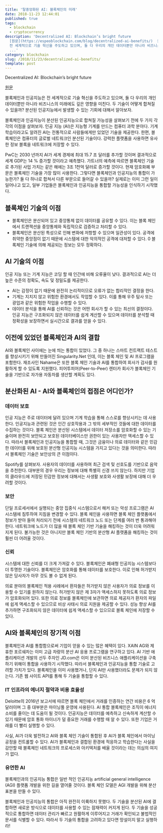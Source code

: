 ```yaml
---
title: '탈중앙화된 AI: 블록체인의 미래'
date: 2018-11-23 12:44:01
published: true
tags:
  - blockchain
  - cryptocurrency
description: 'Decentralized AI: Blockchain’s bright future
  [원문](https://espeoblockchain.com/blog/decentralized-ai-benefits/)  블록체인과 인공지능은
  전 세계적으로 기술 혁신을 주도하고 있으며, 둘 다 우리의 개인 데이터뿐만 아니라 비즈니스의 미래에도 깊은 영향을 미친다. 두 기술이
  ...'
category: blockchain
slug: /2018/11/23/decentralized-ai-benefits/
template: post
---
```


Decentralized AI: Blockchain’s bright future

[원문](https://espeoblockchain.com/blog/decentralized-ai-benefits/)

블록체인과 인공지능은 전 세계적으로 기술 혁신을 주도하고 있으며, 둘 다 우리의 개인 데이터뿐만 아니라 비즈니스의 미래에도 깊은 영향을 미친다. 두 기술이 어떻게 합쳐질 수 있을까? 분산된 인공지능에서 발생할 수 있는 기회에 대해서 알아보자.

블록체인과 인공지능이 분산된 인공지능으로 합쳐질 가능성을 살펴보기 전에 두 가지 각각의 이점을 살펴보자. 인공 지능 (AI)은 지능형 기계를 만드는 컴퓨터 과학 분야다. 기계 학습이라고도 알려진 AI는 전통적으로 사람들에게만 있었던 기술을 제공한다. 한편, 블록체인은 컴퓨터의 글로벌 네트워크인 분산된 기술이다. 강력한 플랫폼을 사용하면 유사한 정보 블록을 네트워크에 저장할 수 있다.

PwC는 2030 년까지 AI가 세계 경제에 최대 15.7 조 달러를 추가할 것이며 결과적으로 세계 GDP는 14 % 증가할 것이라고 예측했다. 가트너의 예측에 따르면 블록체인 기술로 추가된 사업 가치는 같은 해에는 3조 1천억 달러로 증가할 것이다. 현재 암호화폐 부문은 블록체인 기술을 가장 많이 사용한다. 그렇다면 블록체인과 인공지능의 통합이 가능한가? 둘 다 하나로 합쳐서 다른 부문으로 들어갈 수 있을까? 실제로는 이미 그런 일이 일어나고 있고, 일부 기업들은 블록체인과 인공지능을 통합할 가능성을 인식하기 시작했다.

## 블록체인 기술의 이점

- 블록체인은 분산되어 있고 중앙통제 없이 데이터를 공유할 수 있다. 이는 블록 체인에서 트랜잭션을 중앙통제와 독립적으로 검증하고 처리할 수 있다.
- 블록체인은 분산된 특성으로 인해 변화에 저항할 수 있으며 일관성이 있다. 공격에 취약한 중앙점이 없기 때문에 시스템에 대한 악의적인 공격에 대처할 수 있다.
  0 블록체인 기술에 의해 제공되는 정보는 모두 정확하다.

## AI 기술의 이점

인공 지능 또는 기계 지능은 코딩 할 때 인간에 비해 오류율이 낮다. 결과적으로 AI는 더 높은 수준의 정확도, 속도 및 정밀도를 제공한다.

- AI는 감정이 없기 때문에 완전히 논리적이므로 오류가 없는 합리적인 결정을 한다.
- 기계는 지치지 않고 위험한 환경에서도 작업할 수 있다. 이를 통해 우주 탐사 또는 광업과 같은 위험한 작업을 수행할 수 있다.
- 데이터 분석을 통해 AI를 신뢰하는 것은 어떤 회사가 할 수 있는 최선의 결정이다. 인공 지능은 구조화되지 않은 데이터를 쉽게 계산할 수 있으며 데이터를 분석할 때 정확성을 보장하면서 실시간으로 결과를 얻을 수 있다.

## 이전에 있었던 블록체인과 AI의 결합

AI와 블록체인 사이에는 눈에 띄는 통합이 있었다. 그 중 하나는 스마트 컨트랙트 테스트를 향상시키기 위해 만들어진 Singularity.Net 인데, 이는 블록 체인 및 AI 프로그램을 포함한다. 재조사인 Nahame은 또한 블록 체인 기술과 AI를 통합하여 회사가 감사를 원활하게 할 수 있도록 지원했다. 피어투피어(Peer-to-Peer) 렌터카 회사가 블록체인 기술을 기반으로 자가용 자동차를 생산할 계획도 있다.

## 분산화된 AI - AI와 블록체인의 접점은 어디인가?

### 데이터 보호

인공 지능은 주로 데이터에 달려 있으며 기계 학습을 통해 스스로를 향상시키는 데 사용한다. 인공지능과 관련된 것은 인간 상호작용과 그 밖의 세부적인 것들에 대한 데이터를 수집하는 것이다. 블록 체인은 분산된 시스템에서 데이터 저장소를 암호화할 수 있는 기술이며 완전히 보안되고 보호된 데이터베이스만 권한이 있는 사용자만 액세스할 수 있다. 따라서 블록체인과 인공지능을 통합할 때, 그것은 금융이나 의료 데이터와 같은 민감한 데이터를 위해 보호된 분산형 인공지능 시스템을 가지고 있다는 것을 의미한다. 따라서 블록체인 기술은 보안상의 큰 이점이다.

Spotify를 살펴보자. 사용자의 데이터를 사용하여 최근 검색 및 선호도를 기반으로 음악을 추천한다. 대부분의 경우 우리는 정보에 대해 특별히 신경 쓰지 않는다. 하지만 기업의 클라우드에 저장된 민감한 정보에 대해서는 사생활 보호와 사생활 보장에 대해 더 우려할 것이다.

### 보안

단일 프로세서에서 실행되는 중앙 집중식 시스템으로서 해커 또는 악성 프로그램은 AI 시스템에 침투하여 지침을 변경할 수 있다. 블록 체인을 사용하면 블록 체인 플랫폼에서 정보가 받아 들여 처리되기 전에 시스템의 네트워크 노드 또는 단계를 여러 번 통과해야 한다. 네트워크에 노드가 더 많을 때 블록 체인 기반 기술을 해킹하는 것이 더욱 어려워지게 된다. 불가능한 것은 아니지만 블록 체인 기반의 분산형 AI 플랫폼을 해킹하는 것이 훨씬 더 어려울 것이다.

### 신뢰

시스템에 대한 신뢰를 더 크게 가져갈 수 있다. 블록체인은 폐쇄형 인공지능 시스템보다 더 투명한 기술이다. 블록체인은 암호화를 통해 데이터를 보호한다. 이로 인해 허가받지 않은 당사자가 아무 것도 볼 수 없게 된다.

의료 분야의 블록체인 적용 사례에서 환자들은 허가받지 않은 사용자가 의료 정보를 이용할 수 있기를 원하지 않는다. 허가받지 않은 제 3자가 액세스하지 못하도록 의료 정보가 암호화되어 있다. 또한 의료 정보를 블록체인에 보관하면 의료 제공자가 환자의 파일에 쉽게 액세스할 수 있으므로 비상 사태시 의료 지원을 제공할 수 있다. 성능 향상 AI를 추가하면 구조화되지 않은 데이터에 쉽게 액세스할 수 있으므로 블록 체인에 저장할 수 있다.

## AI와 블록체인의 장기적 이점

블록체인과 AI를 통합함으로써 기업이 얻을 수 있는 많은 혜택이 있다. XAIN AG와 제휴한 포르쉐차는 이미 고급 차량의 분산 AI 응용 프로그램을 연구하고 있다. AI 기반 애플리케이션 개발의 선두 주자인 JD.com은 이미 분산된 비즈니스 애플리케이션을 구축하기 위해이 통합을 사용하기 시작했다. 따라서 블록체인과 인공지능을 통합 기술로 고려할 가치가 있다. 블록체인을 이미 사용했거나, 단지 AI만 사용했더라도 문제가 되지 않는다. 기존 웹 사이트 API를 통해 두 기술을 통합할 수 있다.

### IT 인프라의 에너지 절약과 비용 효율성

Deloitte의 2016년 보고서에 따르면 블록 체인에서 거래를 인증하는 연간 비용은 6 억 달러이며 그 중 대부분은 마이닝풀 운영에 사용된다. AI 통합 블록체인은 조직이 에너지 소비를 줄이는 데 도움이 될 것이다. 인공지능은 데이터를 예측하고 신속하게 계산할 수 있기 때문에 암호 통화 마이너가 덜 중요한 거래를 수행할 때 알 수 있다. 또한 기업은 거래를 더 빨리 실행할 수 있다.

사실, AI가 더욱 발전하고 AI와 블록 체인 기술이 통합된 후 AI가 블록 체인에서 마이닝 공정을 컨트롤할 수 있다. AI가 블록체인과 결합된 환경에 적응하고 학습한다는 사실을 감안할 때 블록체인 네트워크의 프로세스와 아키텍처를 배울 것이라는 데는 의심의 여지가 없다.

### 유연한 AI

블록체인과의 인공지능 통합은 일반 적인 인공지능 artificial general intelligence (AGI) 플랫폼 개발을 위한 길을 열어줄 것이다. 블록 체인 모델은 AGI 개발을 위해 분산 표본을 만들 수 있다.

블록체인과 인공지능의 통합은 아직 완전히 이륙하지 못했다. 두 기술을 분산된 AI에 결합하면 새로운 방식으로 데이터를 사용할 수 있는 잠재력이 커지게 된다. 두 기술을 성공적으로 통합하면 데이터 관리가 빠르고 원활하게 이루어지고 거래가 확인되고 불법적인 문서를 식별할 수 있다. 따라서 두 기술의 통합을 고려하고 있다면 망설이지 말고 실행하라!
